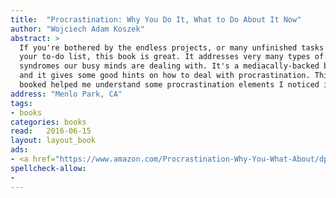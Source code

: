 ```yaml
---
title:  "Procrastination: Why You Do It, What to Do About It Now"
author: "Wojciech Adam Koszek"
abstract: >
  If you're bothered by the endless projects, or many unfinished tasks on
  your to-do list, this book is great. It addresses very many types of
  syndromes our busy minds are dealing with. It's a mediacally-backed book
  and it gives some good hints on how to deal with procrastination. This
  booked helped me understand some procrastination elements I noticed in myself.
address: "Menlo Park, CA"
tags:
- books
categories: books
read:	2016-06-15
layout: layout_book
ads:
- <a href="https://www.amazon.com/Procrastination-Why-You-What-About/dp/0738211702/ref=as_li_ss_il?ie=UTF8&linkCode=li2&tag=wojcadamkoszh-20&linkId=d2cbbc7b40a40833e8a15866da67162b" target="_blank"><img border="0" src="//ws-na.amazon-adsystem.com/widgets/q?_encoding=UTF8&ASIN=0738211702&Format=_SL160_&ID=AsinImage&MarketPlace=US&ServiceVersion=20070822&WS=1&tag=wojcadamkoszh-20" ></a><img src="//ir-na.amazon-adsystem.com/e/ir?t=wojcadamkoszh-20&l=li2&o=1&a=0738211702" width="1" height="1" border="0" alt="" style="border:none !important; margin:0px !important;" />
spellcheck-allow:
- 
---
```


